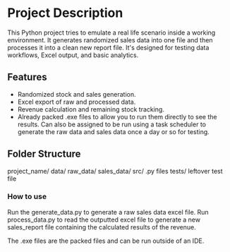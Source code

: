 # Project Description

This Python project tries to emulate a real life scenario inside a working environment. It generates randomized sales data into one file and then processes it into a clean new report file. It's designed for testing data workflows, Excel output, and basic analytics.

## Features
- Randomized stock and sales generation.
- Excel export of raw and processed data.
- Revenue calculation and remaining stock tracking.
- Already packed .exe files to allow you to run them
  directly to see the results. Can also be assigned
  to be run using a task scheduler to generate the
  raw data and sales data once a day or so for testing.

## Folder Structure
project_name/
    data/
        raw_data/
        sales_data/
    src/
        .py files
    tests/
        leftover test file
    
### How to use
Run the generate_data.py to generate a raw sales data excel file.
Run process_data.py to read the outputted excel file to generate
a new sales_report file containing the calculated results of
the revenue.

The .exe files are the packed files and can be run outside of an IDE.

